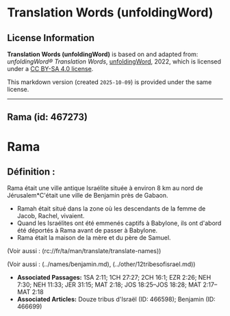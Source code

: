 # Translation Words (unfoldingWord)

## License Information

**Translation Words (unfoldingWord)** is based on and adapted from: _unfoldingWord® Translation Words_, [unfoldingWord](https://unfoldingword.org/utw), 2022, which is licensed under a [CC BY-SA 4.0 license](https://creativecommons.org/licenses/by-sa/4.0/legalcode.en).

This markdown version (created `2025-10-09`) is provided under the same license.



--------------------------------

## Rama (id: 467273)

Rama
====

Définition :
------------

Rama était une ville antique Israélite située à environ 8 km au nord de Jérusalem\*C'était une ville de Benjamin près de Gabaon.

* Ramah était situé dans la zone où les descendants de la femme de Jacob, Rachel, vivaient.
* Quand les Israélites ont été emmenés captifs à Babylone, ils ont d'abord été déportés à Rama avant de passer à Babylone.
* Rama était la maison de la mère et du père de Samuel.

(Voir aussi : (rc://fr/ta/man/translate/translate\-names))

(Voir aussi : (../names/benjamin.md), (../other/12tribesofisrael.md))

* **Associated Passages:** 1SA 2:11; 1CH 27:27; 2CH 16:1; EZR 2:26; NEH 7:30; NEH 11:33; JER 31:15; MAT 2:18; JOS 18:25–JOS 18:28; MAT 2:17–MAT 2:18
* **Associated Articles:** Douze tribus d'Israël (ID: 466598); Benjamin (ID: 466699)


